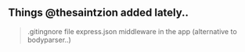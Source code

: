 ## Things @thesaintzion added lately.. ##
> .gitingnore file
> express.json middleware in the app (alternative to bodyparser..) 
